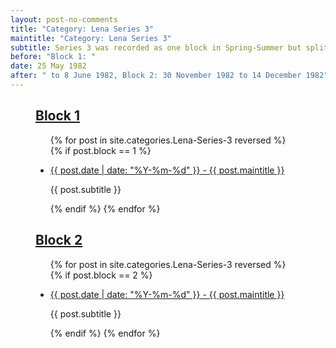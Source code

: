 ```yaml
---
layout: post-no-comments
title: "Category: Lena Series 3"
maintitle: "Category: Lena Series 3"
subtitle: Series 3 was recorded as one block in Spring-Summer but split into two 3-episode segments due to the broadcasts of World Cup 82 and Wimbledon 82
before: "Block 1: "
date: 25 May 1982
after: " to 8 June 1982, Block 2: 30 November 1982 to 14 December 1982"
---
```


<figure class="fig3">
<div class="CardLayout">
<div class="CardItem"><h2 id="infobox1" class="infobox"><a href="#infobox1">Block 1</a></h2></div>
<div class="CardItem split">
<ul>
{% for post in site.categories.Lena-Series-3 reversed %}
{% if post.block == 1 %}
<li>
<p><a href="{{ post.url }}">{{ post.date | date: "%Y-%m-%d" }} - {{ post.maintitle }}</a></p>
<p>{{ post.subtitle }}</p>
</li>
{% endif %}
{% endfor %}
</ul>
</div></div>
</figure>

<figure class="fig3">
<div class="CardLayout">
<div class="CardItem"><h2 id="infobox2" class="infobox"><a href="#infobox2">Block 2</a></h2></div>
<div class="CardItem split">
<ul>
{% for post in site.categories.Lena-Series-3 reversed %}
{% if post.block == 2 %}
<li>
<p><a href="{{ post.url }}">{{ post.date | date: "%Y-%m-%d" }} - {{ post.maintitle }}</a></p>
<p>{{ post.subtitle }}</p>
</li>
{% endif %}
{% endfor %}
</ul>
</div></div>
</figure>

